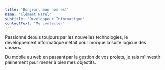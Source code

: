 ```yaml
---
title: 'Bonjour, mon nom est'
name: 'Clément Harel'
subtitle: 'Développeur Informatique'
contactText: 'Me contacter'
---
```


Passionné depuis toujours par les nouvelles technologies, le développement informatique n'était pour moi que la suite logique des choses.

Du mobile au web en passant par la gestion de vos projets, je sais m'investir pleinement pour mener à bien mes objectifs.